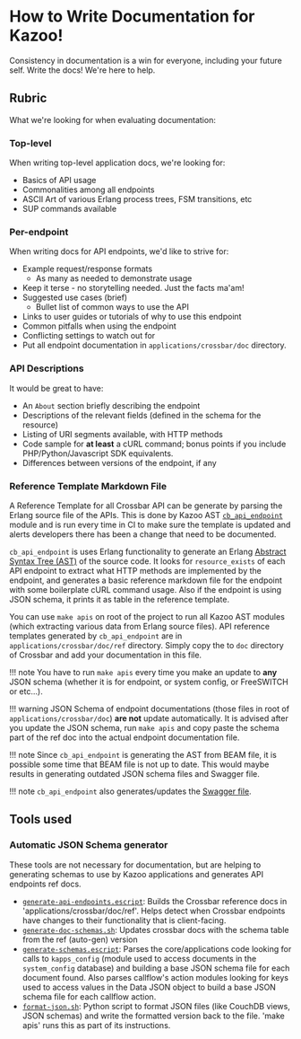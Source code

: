 # How to Write Documentation for Kazoo!

Consistency in documentation is a win for everyone, including your future self. Write the docs! We're here to help.

## Rubric

What we're looking for when evaluating documentation:

### Top-level

When writing top-level application docs, we're looking for:

* Basics of API usage
* Commonalities among all endpoints
* ASCII Art of various Erlang process trees, FSM transitions, etc
* SUP commands available

### Per-endpoint

When writing docs for API endpoints, we'd like to strive for:

* Example request/response formats
  * As many as needed to demonstrate usage
* Keep it terse - no storytelling needed. Just the facts ma'am!
* Suggested use cases (brief)
  * Bullet list of common ways to use the API
* Links to user guides or tutorials of why to use this endpoint
* Common pitfalls when using the endpoint
* Conflicting settings to watch out for
* Put all endpoint documentation in `applications/crossbar/doc` directory.


### API Descriptions

It would be great to have:

* An `About` section briefly describing the endpoint
* Descriptions of the relevant fields (defined in the schema for the resource)
* Listing of URI segments available, with HTTP methods
* Code sample for **at least** a cURL command; bonus points if you include PHP/Python/Javascript SDK equivalents.
* Differences between versions of the endpoint, if any

### Reference Template Markdown File

A Reference Template for all Crossbar API can be generate by parsing the Erlang source file of the APIs. This is done by Kazoo AST [`cb_api_endpoint`](https://github.com/2600hz/kazoo/blob/master/core/kazoo_ast/src/cb_api_endpoints.erl) module and is run every time in CI to make sure the template is updated and alerts developers there has been a change that need to be documented.

`cb_api_endpoint` is uses Erlang functionality to generate an Erlang [Abstract Syntax Tree (AST)](http://erlang.org/doc/apps/erts/absform.html) of the source code. It looks for `resource_exists` of each API endpoint to extract what HTTP methods are implemented by the endpoint, and generates a basic reference markdown file for the endpoint with some boilerplate cURL command usage. Also if the endpoint is using JSON schema, it prints it as table in the reference template.

You can use `make apis` on root of the project to run all Kazoo AST modules (which extracting various data from Erlang source files). API reference templates generated by `cb_api_endpoint` are in `applications/crossbar/doc/ref` directory. Simply copy the to `doc` directory of Crossbar and add your documentation in this file.

!!! note
    You have to run `make apis` every time you make an update to **any** JSON schema (whether it is for endpoint, or system config, or FreeSWITCH or etc...).

!!! warning
    JSON Schema of endpoint documentations (those files in root of `applications/crossbar/doc`) **are not** update automatically. It is advised after you update the JSON schema, run `make apis` and copy paste the schema part of the ref doc into the actual endpoint documentation file.

!!! note
    Since `cb_api_endpoint` is generating the AST from BEAM file, it is possible some time that BEAM file is not up to date. This would maybe results in generating outdated JSON schema files and Swagger file.

!!! note
    `cb_api_endpoint` also generates/updates the [Swagger file](https://swagger.io/).

## Tools used

### Automatic JSON Schema generator

These tools are not necessary for documentation, but are helping to generating schemas to use by Kazoo applications and generates API endpoints ref docs.

* [`generate-api-endpoints.escript`](https://github.com/2600hz/kazoo/blob/master/scripts/generate-api-endpoints.escript): Builds the Crossbar reference docs in 'applications/crossbar/doc/ref'. Helps detect when Crossbar endpoints have changes to their functionality that is client-facing.
* [`generate-doc-schemas.sh`](https://github.com/2600hz/kazoo/blob/master/scripts/generate-doc-schemas.sh): Updates crossbar docs with the schema table from the ref (auto-gen) version
* [`generate-schemas.escript`](https://github.com/2600hz/kazoo/blob/master/scripts/generate-schemas.escript): Parses the core/applications code looking for calls to `kapps_config` (module used to access documents in the `system_config` database) and building a base JSON schema file for each document found. Also parses callflow's action modules looking for keys used to access values in the Data JSON object to build a base JSON schema file for each callflow action.
* [`format-json.sh`](https://github.com/2600hz/kazoo/blob/master/scripts/format-json.sh): Python script to format JSON files (like CouchDB views, JSON schemas) and write the formatted version back to the file. 'make apis' runs this as part of its instructions.
